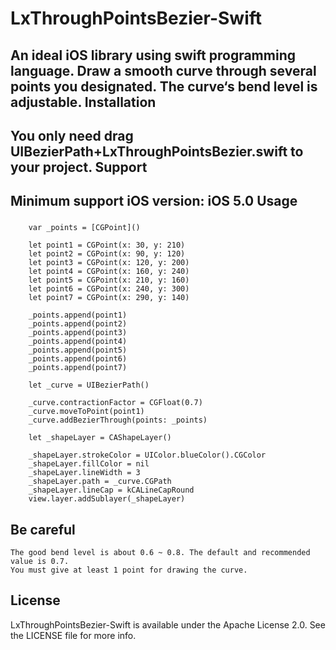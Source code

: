 # LxThroughPointsBezier-Swift
  An ideal iOS library using swift programming language. Draw a smooth curve through several points you designated. The curve‘s bend level is adjustable.
Installation
------------
  You only need drag UIBezierPath+LxThroughPointsBezier.swift to your project.
Support
------------
  Minimum support iOS version: iOS 5.0
Usage
-----------
###
        var _points = [CGPoint]()

        let point1 = CGPoint(x: 30, y: 210)
        let point2 = CGPoint(x: 90, y: 120)
        let point3 = CGPoint(x: 120, y: 200)
        let point4 = CGPoint(x: 160, y: 240)
        let point5 = CGPoint(x: 210, y: 160)
        let point6 = CGPoint(x: 240, y: 300)
        let point7 = CGPoint(x: 290, y: 140)
  
        _points.append(point1)
        _points.append(point2)
        _points.append(point3)
        _points.append(point4)
        _points.append(point5)
        _points.append(point6)
        _points.append(point7)
        
        let _curve = UIBezierPath()
        
        _curve.contractionFactor = CGFloat(0.7)
        _curve.moveToPoint(point1)
        _curve.addBezierThrough(points: _points)
        
        let _shapeLayer = CAShapeLayer()
        
        _shapeLayer.strokeColor = UIColor.blueColor().CGColor
        _shapeLayer.fillColor = nil
        _shapeLayer.lineWidth = 3
        _shapeLayer.path = _curve.CGPath
        _shapeLayer.lineCap = kCALineCapRound
        view.layer.addSublayer(_shapeLayer)
Be careful            
-----------
    The good bend level is about 0.6 ~ 0.8. The default and recommended value is 0.7.
    You must give at least 1 point for drawing the curve.
License
-----------
LxThroughPointsBezier-Swift is available under the Apache License 2.0. See the LICENSE file for more info.
